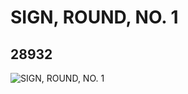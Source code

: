 # SIGN, ROUND, NO. 1
## 28932
![SIGN, ROUND, NO. 1](https://lc-www-live-s.legocdn.com/media/bricks/5/2/6170376.jpg)